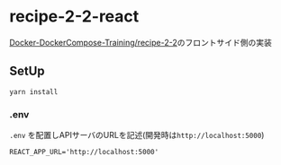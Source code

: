 # recipe-2-2-react

[Docker-DockerCompose-Training/recipe-2-2](https://github.com/hironomiu/Docker-DockerCompose-Training/tree/main/recipe-2-2)のフロントサイド側の実装

## SetUp

```
yarn install
```

### .env

`.env` を配置しAPIサーバのURLを記述(開発時は`http://localhost:5000`)

```
REACT_APP_URL='http://localhost:5000'
```
